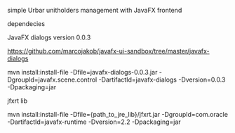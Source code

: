 simple Urbar unitholders management with JavaFX frontend


dependecies

JavaFX dialogs version 0.0.3

https://github.com/marcojakob/javafx-ui-sandbox/tree/master/javafx-dialogs

mvn install:install-file -Dfile=javafx-dialogs-0.0.3.jar -DgroupId=javafx.scene.control -DartifactId=javafx-dialogs -Dversion=0.0.3 -Dpackaging=jar

jfxrt lib

mvn install:install-file -Dfile={path_to_jre_lib}/jfxrt.jar -DgroupId=com.oracle -DartifactId=javafx-runtime -Dversion=2.2 -Dpackaging=jar